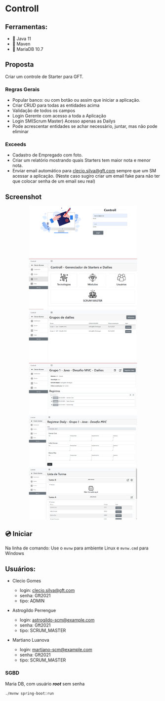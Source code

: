 # Controll

## Ferramentas:
- :pushpin: Java 11
- :pushpin: Maven
- :pushpin: MariaDB 10.7


## Proposta
Criar um controle de Starter para GFT.

### Regras Gerais
- Popular banco: ou com botão ou assim que iniciar a aplicação.
- Criar CRUD para todas as entidades acima
- Validação de todos os campos
- Login Gerente com acesso a toda a Aplicação
- Login SM(Scrum Master) Acesso apenas as Dailys
- Pode acrescentar entidades se achar necessário, juntar, mas não pode eliminar
### Exceeds
- Cadastro de Empregado com foto.
- Criar um relatório mostrando quais Starters tem maior nota e menor nota.
- Enviar email automático para clecio.silva@gft.com sempre que um SM acessar a aplicação. (Neste caso sugiro criar um email fake para não ter que colocar senha de um email seu real)


## Screenshot

<p align="center">
    <img  width="350" src="screenshot/01.png" />
    <img  width="350" src="screenshot/02.png" />
    <img  width="350" src="screenshot/03.png" />
    <img  width="350" src="screenshot/04.png" />
    <img  width="350" src="screenshot/05.png" />
    <img  width="350" src="screenshot/06.png" />
</p>

## :cd: Iniciar

Na linha de comando:
Use o ```mvnw``` para ambiente Linux e ```mvnw.cmd``` para Windows


## Usuários:
- Clecio Gomes
  - login: clecio.silva@gft.com
  - senha: Gft2021
  - tipo: ADMIN

- Astrogildo Perrengue
    - login: astrogildo-scm@example.com
    - senha: Gft2021
    - tipo: SCRUM_MASTER

- Martiano Luanova
    - login: martiano-scm@example.com
    - senha: Gft2021
    - tipo: SCRUM_MASTER
  

### SGBD
Maria DB, com usuário ***root*** sem senha
```
./mvnw spring-boot:run
```

